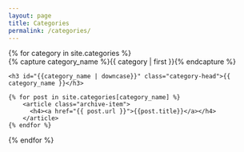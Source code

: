 ```yaml
---
layout: page
title: Categories
permalink: /categories/
---
```


<div id="archives">
{% for category in site.categories %}
  <div class="archive-group">
    {% capture category_name %}{{ category | first }}{% endcapture %}

    <h3 id="{{category_name | downcase}}" class="category-head">{{ category_name }}</h3>

    {% for post in site.categories[category_name] %}
        <article class="archive-item">
          <h4><a href="{{ post.url }}">{{post.title}}</a></h4>
        </article>
    {% endfor %}
  </div>
{% endfor %}
</div>

